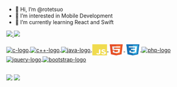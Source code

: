 - 👋 Hi, I’m @rotetsuo
- 👀 I’m interested in Mobile Development
- 🌱 I’m currently learning React and Swift

<!---
rotetsuo/rotetsuo is a ✨ special ✨ repository because its `README.md` (this file) appears on your GitHub profile.
You can click the Preview link to take a look at your changes.
--->

<div align="">
  <a href="https://github.com/rotetsuo">
  <img height="180em" src="https://github-readme-stats.vercel.app/api?username=rotetsuo&show_icons=true&theme=tokyonight&include_all_commits=true&count_private=true"/>
  <img height="180em" src="https://github-readme-stats.vercel.app/api/top-langs/?username=rotetsuo&layout=compact&langs_count=7&theme=tokyonight"/>
</div>

<div style="display: inline_block"><br>
<div>
<img align="center" alt="c-logo" height="30" width="40"  src="https://cdn.jsdelivr.net/gh/devicons/devicon/icons/c/c-original.svg" />
<img align="center" alt="c++-logo" height="30" width="40" src="https://cdn.jsdelivr.net/gh/devicons/devicon/icons/cplusplus/cplusplus-original.svg" />
  <img align="center" alt="java-logo" height="30" width="40"  src="https://cdn.jsdelivr.net/gh/devicons/devicon/icons/java/java-original.svg" />
  <img align="center" alt="js-logo" height="30" width="40" src="https://raw.githubusercontent.com/devicons/devicon/master/icons/javascript/javascript-plain.svg">
  <img align="center" alt="html-logo" height="30" width="40" src="https://raw.githubusercontent.com/devicons/devicon/master/icons/html5/html5-original.svg">
  <img align="center" alt="css-logo" height="30" width="40" src="https://raw.githubusercontent.com/devicons/devicon/master/icons/css3/css3-original.svg">
<img align = "center" alt="php-logo" height="30" width="40" src="https://cdn.jsdelivr.net/gh/devicons/devicon/icons/php/php-plain.svg" />
<img align="center" alt="jquery-logo" height="30" width="40" src="https://cdn.jsdelivr.net/gh/devicons/devicon/icons/jquery/jquery-original-wordmark.svg" />
 <img align="center" alt="bootstrap-logo" height="30" width="40" src="https://cdn.jsdelivr.net/gh/devicons/devicon/icons/bootstrap/bootstrap-plain.svg" />
</div>
<div style="display: inline_block"><br>
<div>
<div> 
 
  <a href = "mailto:rotetsuo32@gmail.com"><img src="https://img.shields.io/badge/-Gmail-%23333?style=for-the-badge&logo=gmail&logoColor=white" target="_blank"></a>
  <a href="https://www.linkedin.com/in/roberto-tetsuo" target="_blank"><img src="https://img.shields.io/badge/-LinkedIn-%230077B5?style=for-the-badge&logo=linkedin&logoColor=white" target="_blank"></a> 
 
 
</div>

